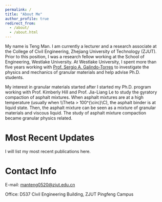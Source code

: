 ```yaml
---
permalink: /
title: "About Me"
author_profile: true
redirect_from: 
  - /about/
  - /about.html
---
```


My name is Teng Man. I am currently a lecturer and a research associate at the College of Civil Engineering, Zhejiang University of Technology (ZJUT). Prior to this position, I was a research fellow working at the School of Engineering, Westlake University. At Westlake University, I spent more than five years working with [Prof. Sergio A. Galindo-Torres](https://m3.westlake.edu.cn/) to investigate the physics and mechanics of granular materials and help advise Ph.D. students. 

My interest in granular materials started after I started my Ph.D. program working with Prof. Kimberly Hill and Prof. Jia-Liang Le to study the gyratory compaction of asphalt mixtures. When asphalt mixtures are at a high temperature (usually when \\\Theta > 100^{\circ}\\C), the asphalt binder is at liquid state. Then, the asphalt mixture can be seen as a mixture of granular materials and viscous liquid. The study of asphalt mixture compaction became granular physics related.

Most Recent Updates
======
I will list my most recent publications here.

Contact Info
======
E-mail: [manteng0520@zjut.edu.cn](mailto:manteng0520@zjut.edu.cn)

Office: D537 Civil Engineering Building, ZJUT Pingfeng Campus
